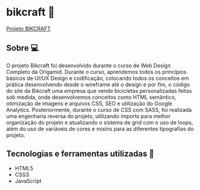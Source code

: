 # bikcraft :bicyclist:

[Projeto BIKCRAFT](https://gabrielneoob.github.io/bikcraft/)

## Sobre :computer:
O projeto Bikcraft foi desenvolvido durante o curso de Web Design Completo da Origamid. Durante o curso, aprendemos todos os princípios básicos de UI/UX Design e codificação, colocando todos os conceitos em prática desenvolvendo desde o wireframe até o design e por fim, o código do site da Bikcraft uma empresa que vende bicicletas personalizadas feitas sob medida, onde desenvolvemos conceitos como HTML semântico, otimização de imagens e arquivos CSS, SEO e utilização do Google Analytics.
Posteriormente, durante o curso de CSS com SASS, foi realizada uma engenharia reversa do projeto, utilizando imports para melhor organização do projeto e atualizando o sistema de grid com o uso de loops, além do uso de variáveis de cores e mixins para as diferentes tipografias do projeto.

## Tecnologias e ferramentas utilizadas :space_invader:
- HTML5
- CSS3
- JavaScript
